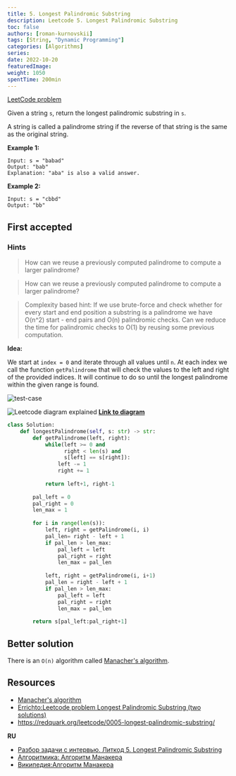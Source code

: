 ```yaml
---
title: 5. Longest Palindromic Substring
description: Leetcode 5. Longest Palindromic Substring
toc: false
authors: [roman-kurnovskii]
tags: [String, "Dynamic Programming"]
categories: [Algorithms]
series:
date: 2022-10-20
featuredImage:
weight: 1050
spentTime: 200min
---
```


[LeetCode problem](https://leetcode.com/problems/longest-palindromic-substring/)

Given a string `s`, return the longest palindromic substring in `s`.

A string is called a palindrome string if the reverse of that string is the same as the original string.

**Example 1:**

    Input: s = "babad"
    Output: "bab"
    Explanation: "aba" is also a valid answer.

**Example 2:**

    Input: s = "cbbd"
    Output: "bb"


## First accepted

### Hints

> How can we reuse a previously computed palindrome to compute a larger palindrome?

> How can we reuse a previously computed palindrome to compute a larger palindrome?

> Complexity based hint:
If we use brute-force and check whether for every start and end position a substring is a palindrome we have O(n^2) start - end pairs and O(n) palindromic checks. Can we reduce the time for palindromic checks to O(1) by reusing some previous computation.


**Idea:**

We start at `index = 0` and iterate through all values until `n`. At each index we call the function `getPalindrome` that will check the values to the left and right of the provided indices. It will continue to do so until the longest palindrome within the given range is found.

![test-case](../assets/5.jpg)

![Leetcode diagram explained](../assets/5-diagram.svg)
**[Link to diagram](https://app.diagrams.net/#G17m7pbA_Ym4_Xi8JFBPSyMcr8zYzX_1FH)**

```python
class Solution:
    def longestPalindrome(self, s: str) -> str:
        def getPalindrome(left, right):
            while(left >= 0 and
                  right < len(s) and
                  s[left] == s[right]):
                left -= 1
                right += 1
                
            return left+1, right-1
            
        pal_left = 0
        pal_right = 0
        len_max = 1
        
        for i in range(len(s)):
            left, right = getPalindrome(i, i)
            pal_len= right - left + 1
            if pal_len > len_max:
                pal_left = left
                pal_right = right
                len_max = pal_len
            
            left, right = getPalindrome(i, i+1)
            pal_len = right - left + 1
            if pal_len > len_max:
                pal_left = left
                pal_right = right
                len_max = pal_len
                
        return s[pal_left:pal_right+1]
```


## Better solution

There is an `O(n)` algorithm called [Manacher's algorithm](https://en.wikipedia.org/wiki/Longest_palindromic_substring#Manacher's_algorithm).

## Resources

- [Manacher's algorithm](https://en.wikipedia.org/wiki/Longest_palindromic_substring#Manacher's_algorithm)
- [Errichto:Leetcode problem Longest Palindromic Substring (two solutions)](https://www.youtube.com/watch?v=0CKUjDcUYYA)
- https://redquark.org/leetcode/0005-longest-palindromic-substring/

**RU**
- [Разбор задачи с интервью. Литкод 5. Longest Palindromic Substring](https://www.youtube.com/watch?v=sp9f7nQHqeQ&t=39s)
- [Алгоритмика: Алгоритм Манакера](https://ru.algorithmica.org/cs/string-searching/manacher/)
- [Википедия:Алгоритм Манакера](https://ru.wikipedia.org/wiki/%D0%90%D0%BB%D0%B3%D0%BE%D1%80%D0%B8%D1%82%D0%BC_%D0%9C%D0%B0%D0%BD%D0%B0%D0%BA%D0%B5%D1%80%D0%B0#:~:text=%D0%90%D0%BB%D0%B3%D0%BE%D1%80%D0%B8%D1%82%D0%BC%20%D0%9C%D0%B0%D0%BD%D0%B0%D0%BA%D0%B5%D1%80%D0%B0%20(%D0%B0%D0%BD%D0%B3%D0%BB.%20Manacher's%20algorithm),%D1%80%D0%B5%D1%88%D0%B0%D1%82%D1%8C%20%D0%B8%20%D0%B1%D0%BE%D0%BB%D0%B5%D0%B5%20%D0%BE%D0%B1%D1%89%D0%B8%D0%B5%20%D0%B7%D0%B0%D0%B4%D0%B0%D1%87%D0%B8)
